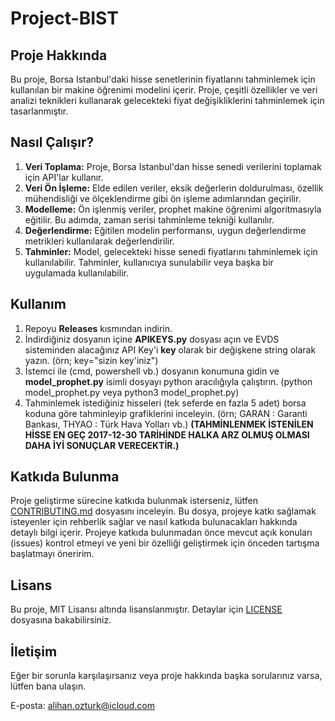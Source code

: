 
# Project-BIST


## Proje Hakkında

Bu proje, Borsa Istanbul'daki hisse senetlerinin fiyatlarını tahminlemek için kullanılan bir makine öğrenimi modelini içerir. Proje, çeşitli özellikler ve veri analizi teknikleri kullanarak gelecekteki fiyat değişikliklerini tahminlemek için tasarlanmıştır.


## Nasıl Çalışır?

1. **Veri Toplama:** Proje, Borsa Istanbul'dan hisse senedi verilerini toplamak için API'lar kullanır.
2. **Veri Ön İşleme:** Elde edilen veriler, eksik değerlerin doldurulması, özellik mühendisliği ve ölçeklendirme gibi ön işleme adımlarından geçirilir.
3. **Modelleme:** Ön işlenmiş veriler, prophet makine öğrenimi algoritmasıyla eğitilir. Bu adımda, zaman serisi tahminleme tekniği kullanılır.
4. **Değerlendirme:** Eğitilen modelin performansı, uygun değerlendirme metrikleri kullanılarak değerlendirilir.
5. **Tahminler:** Model, gelecekteki hisse senedi fiyatlarını tahminlemek için kullanılabilir. Tahminler, kullanıcıya sunulabilir veya başka bir uygulamada kullanılabilir.


## Kullanım

1. Repoyu **Releases** kısmından indirin.
2. İndirdiğiniz dosyanın içine **APIKEYS.py** dosyası açın ve EVDS sisteminden alacağınız API Key'i **key** olarak bir değişkene string olarak yazın. (örn; key="sizin key'iniz")
3. İstemci ile (cmd, powershell vb.) dosyanın konumuna gidin ve **model_prophet.py** isimli dosyayı python aracılığıyla çalıştırın. (python model_prophet.py veya python3 model_prophet.py)
4. Tahminlemek istediğiniz hisseleri (tek seferde en fazla 5 adet) borsa koduna göre tahminleyip grafiklerini inceleyin. (örn; GARAN : Garanti Bankası, THYAO : Türk Hava Yolları vb.) 
**(TAHMİNLENMEK İSTENİLEN HİSSE EN GEÇ 2017-12-30 TARİHİNDE HALKA ARZ OLMUŞ OLMASI DAHA İYİ SONUÇLAR VERECEKTİR.)**

## Katkıda Bulunma

Proje geliştirme sürecine katkıda bulunmak isterseniz, lütfen [CONTRIBUTING.md](CONTRIBUTING.md) dosyasını inceleyin. Bu dosya, projeye katkı sağlamak isteyenler için rehberlik sağlar ve nasıl katkıda bulunacakları hakkında detaylı bilgi içerir. Projeye katkıda bulunmadan önce mevcut açık konuları (issues) kontrol etmeyi ve yeni bir özelliği geliştirmek için önceden tartışma başlatmayı öneririm.


## Lisans

Bu proje, MIT Lisansı altında lisanslanmıştır. Detaylar için [LICENSE](LICENSE) dosyasına bakabilirsiniz.


## İletişim

Eğer bir sorunla karşılaşırsanız veya proje hakkında başka sorularınız varsa, lütfen bana ulaşın.

E-posta: alihan.ozturk@icloud.com
